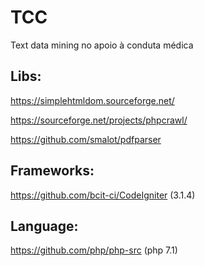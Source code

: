 # TCC
Text data mining no apoio à conduta médica


Libs: 
---
https://simplehtmldom.sourceforge.net/

https://sourceforge.net/projects/phpcrawl/

https://github.com/smalot/pdfparser



Frameworks:
---
https://github.com/bcit-ci/CodeIgniter (3.1.4)


Language:
---
https://github.com/php/php-src (php 7.1)

